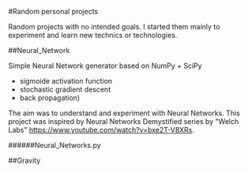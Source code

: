 
#Random personal projects

Random projects with no intended goals. I started them mainly to experiment and learn new technics or technologies. 

##Neural_Network

Simple Neural Network generator based on NumPy + SciPy
- sigmoide activation function
- stochastic gradient descent
- back propagation)

The aim was to understand and experiment with Neural Networks. 
This project was inspired by Neural Networks Demystified series by "Welch Labs" https://www.youtube.com/watch?v=bxe2T-V8XRs.

######Neural_Networks.py


##Gravity
